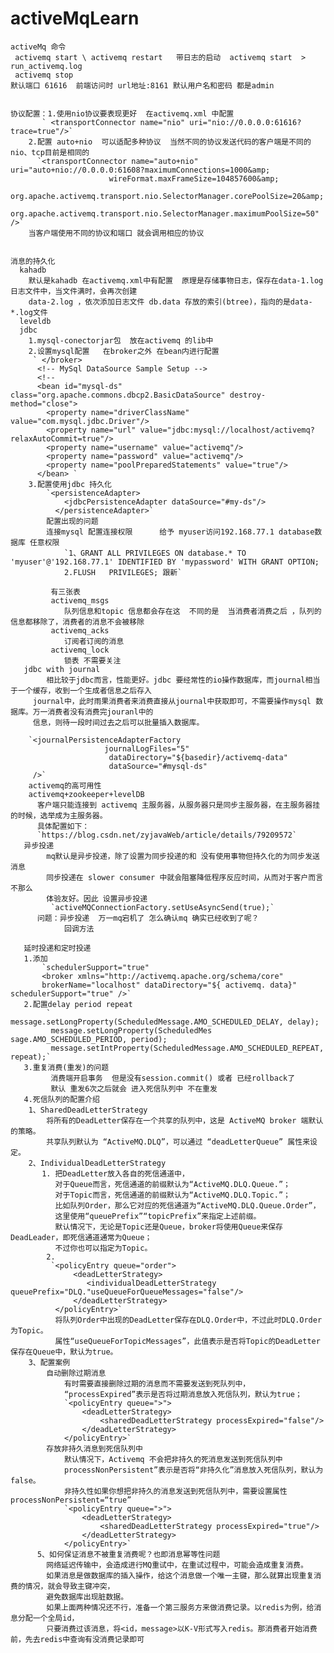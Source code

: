 # activeMqLearn
    activeMq 命令 
     activemq start \ activemq restart   带日志的启动  activemq start  > run_activemq.log
     activemq stop 
    默认端口 61616  前端访问时 url地址:8161 默认用户名和密码 都是admin
   
   
    协议配置：1.使用nio协议要表现更好  在activemq.xml 中配置  
           ` <transportConnector name="nio" uri="nio://0.0.0.0:61616?trace=true"/>`
        2.配置 auto+nio  可以适配多种协议  当然不同的协议发送代码的客户端是不同的  nio、tcp目前是相同的
          `<transportConnector name="auto+nio" uri="auto+nio://0.0.0.0:61608?maximumConnections=1000&amp;
                          wireFormat.maxFrameSize=104857600&amp;
                          org.apache.activemq.transport.nio.SelectorManager.corePoolSize=20&amp;
                          org.apache.activemq.transport.nio.SelectorManager.maximumPoolSize=50" />`
        当客户端使用不同的协议和端口 就会调用相应的协议
        
        
    消息的持久化
      kahadb
        默认是kahadb 在activemq.xml中有配置  原理是存储事物日志，保存在data-1.log 日志文件中，当文件满时，会再次创建
        data-2.log ，依次添加日志文件 db.data 存放的索引(btree)，指向的是data-*.log文件    
      leveldb
      jdbc
        1.mysql-conectorjar包  放在activemq 的lib中
        2.设置mysql配置   在broker之外 在bean内进行配置 
         ` </broker> 
          <!-- MySql DataSource Sample Setup --> 
          <!-- 
          <bean id="mysql-ds" class="org.apache.commons.dbcp2.BasicDataSource" destroy-method="close"> 
            <property name="driverClassName" value="com.mysql.jdbc.Driver"/> 
            <property name="url" value="jdbc:mysql://localhost/activemq?relaxAutoCommit=true"/> 
            <property name="username" value="activemq"/> 
            <property name="password" value="activemq"/> 
            <property name="poolPreparedStatements" value="true"/> 
          </bean> `
        3.配置使用jdbc 持久化
            `<persistenceAdapter> 
                <jdbcPersistenceAdapter dataSource="#my-ds"/> 
              </persistenceAdapter>`
            配置出现的问题
            连接mysql 配置连接权限      给予 myuser访问192.168.77.1 database数据库 任意权限
                `1、GRANT ALL PRIVILEGES ON database.* TO 'myuser'@'192.168.77.1' IDENTIFIED BY 'mypassword' WITH GRANT OPTION; 
                2.FLUSH   PRIVILEGES; 跟新`
                
             有三张表
             activemq_msgs 
                队列信息和topic 信息都会存在这  不同的是  当消费者消费之后 ，队列的信息都移除了，消费者的消息不会被移除
             activemq_acks
                订阅者订阅的消息
             activemq_lock
                锁表 不需要关注
       jdbc with journal    
            相比较于jdbc而言，性能更好。jdbc 要经常性的io操作数据库，而journal相当于一个缓存，收到一个生成者信息之后存入
         journal中，此时雨果消费者来消费直接从journal中获取即可，不需要操作mysql 数据库。万一消费者没有消费完jouranl中的
         信息，则待一段时间过去之后可以批量插入数据库。
            
        `<journalPersistenceAdapterFactory 
                         journalLogFiles="5"
                          dataDirectory="${basedir}/activemq-data" 
                          dataSource="#mysql-ds"
         />` 
        activemq的高可用性   
        activemq+zookeeper+levelDB
          客户端只能连接到 activemq 主服务器，从服务器只是同步主服务器，在主服务器挂的时候，选举成为主服务器。 
          具体配置如下：
          `https://blog.csdn.net/zyjavaWeb/article/details/79209572`
       异步投递
            mq默认是异步投递，除了设置为同步投递的和 没有使用事物但持久化的为同步发送消息
            同步投递在 slower consumer 中就会阻塞降低程序反应时间，从而对于客户而言不那么
            体验友好。因此 设置异步投递   
             `activeMQConnectionFactory.setUseAsyncSend(true);`
          问题：异步投递  万一mq宕机了 怎么确认mq 确实已经收到了呢？
                回调方法
                
       延时投递和定时投递
       1.添加 
           `schedulerSupport="true"
           <broker xmlns="http://activemq.apache.org/schema/core" 
           brokerName="localhost" dataDirectory="${ activemq. data}" schedulerSupport="true" />`
       2.配置delay period repeat
            ` message.setLongProperty(ScheduledMessage.AMO_SCHEDULED_DELAY, delay);
             message.setLongProperty(ScheduledMes sage.AMO_SCHEDULED_PERIOD, period);
             message.setIntProperty(ScheduledMessage.AMO_SCHEDULED_REPEAT, repeat);`
       3.重复消费(重发)的问题
             消费端开启事务  但是没有session.commit() 或者 已经rollback了
             默认 重发6次之后就会 进入死信队列中 不在重发
       4.死信队列的配置介绍
        1、SharedDeadLetterStrategy
            将所有的DeadLetter保存在一个共享的队列中，这是 ActiveMQ broker 端默认的策略。
            共享队列默认为 “ActiveMQ.DLQ”，可以通过 “deadLetterQueue” 属性来设定。
        2、IndividualDeadLetterStrategy
           1. 把DeadLetter放入各自的死信通道中，
              对于Queue而言，死信通道的前缀默认为“ActiveMQ.DLQ.Queue.”；
              对于Topic而言，死信通道的前缀默认为“ActiveMQ.DLQ.Topic.”；
              比如队列Order，那么它对应的死信通道为“ActiveMQ.DLQ.Queue.Order”，
              这里使用“queuePrefix”“topicPrefix”来指定上述前缀。
              默认情况下，无论是Topic还是Queue，broker将使用Queue来保存DeadLeader，即死信通道通常为Queue；
              不过你也可以指定为Topic。
            2.
             `<policyEntry queue="order">
                  <deadLetterStrategy>
                     <individualDeadLetterStrategy queuePrefix="DLQ."useQueueForQueueMessages="false"/>
                  </deadLetterStrategy>
              </policyEntry>`
              将队列Order中出现的DeadLetter保存在DLQ.Order中，不过此时DLQ.Order为Topic。
              属性“useQueueForTopicMessages”，此值表示是否将Topic的DeadLetter保存在Queue中，默认为true。
        3、配置案例
            自动删除过期消息
                有时需要直接删除过期的消息而不需要发送到死队列中，
                “processExpired”表示是否将过期消息放入死信队列，默认为true；
                `<policyEntry queue=">">
                    <deadLetterStrategy>
                        <sharedDeadLetterStrategy processExpired="false"/>
                    </deadLetterStrategy>
                </policyEntry>`
            存放非持久消息到死信队列中
                默认情况下，Activemq 不会把非持久的死消息发送到死信队列中
                processNonPersistent”表示是否将“非持久化”消息放入死信队列，默认为false。
                非持久性如果你想把非持久的消息发送到死信队列中，需要设置属性processNonPersistent=“true”
                `<policyEntry queue=">">
                    <deadLetterStrategy>
                        <sharedDeadLetterStrategy processExpired="true"/>
                    </deadLetterStrategy>
                </policyEntry>`
          5、如何保证消息不被重复消费呢？也即消息幂等性问题
            网络延迟传输中，会造成进行MQ重试中，在重试过程中，可能会造成重复消费。
            如果消息是做数据库的插入操作，给这个消息做一个唯一主键，那么就算出现重复消费的情况，就会导致主键冲突，
            避免数据库出现脏数据。
            如果上面两种情况还不行，准备一个第三服务方来做消费记录。以redis为例，给消息分配一个全局id，
            只要消费过该消息，将<id，message>以K-V形式写入redis。那消费者开始消费前，先去redis中查询有没消费记录即可